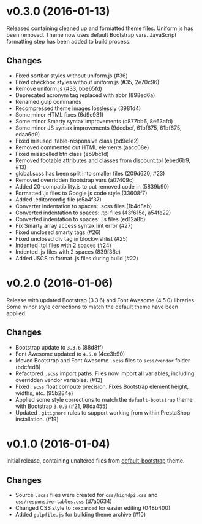 # v0.3.0 (2016-01-13)

Released containing cleaned up and formatted theme files.
Uniform.js has been removed. Theme now uses default Bootstrap vars.
JavaScript formatting step has been added to build process.

## Changes

- Fixed sortbar styles without uniform.js (#36)
- Fixed checkbox styles without uniform.js (#35, 2e70c96)
- Remove uniform.js (#33, bbe65fd)
- Deprecated acronym tag replaced with abbr (898ed6a)
- Renamed gulp commands
- Recompressed theme images losslessly (3981d4)
- Some minor HTML fixes (6d9e931)
- Some minor Smarty syntax improvements (c877bb6, 8e63afd)
- Some minor JS syntax improvements (9dccbcf, 61bf675, 61bf675, edaa6d9)
- Fixed misused .table-responsive class (bd9e1e2)
- Removed commented out HTML elements (aacc08e)
- Fixed misspelled btn class (eb9bc1d)
- Removed footable attributes and classes from discount.tpl (ebed6b9, #13)
- global.scss has been split into smaller files (209d620, #23)
- Removed overridden Bootstrap vars (a07409c)
- Added 20-compatibility.js to put removed code in (5839b90)
- Formatted .js files to Google js code style (33608f7)
- Added .editorconfig file (e5a4f37)
- Converter indentation to spaces: .scss files (1b4d8ab)
- Converted indentation to spaces: .tpl files (43f615e, a54fe22)
- Converted indentation to spaces: .js files (ed12a8b)
- Fix Smarty array access syntax lint error (#27)
- Fixed unclosed smarty tags (#26)
- Fixed unclosed div tag in blockwishlist (#25)
- Indented .tpl files with 2 spaces (#24)
- Indented .js files with 2 spaces (839f36e)
- Added JSCS to format .js files during build (#22)

# v0.2.0 (2016-01-06)

Release with updated Bootstrap (3.3.6) and Font Awesome (4.5.0) libraries.
Some minor style corrections to match the default theme have been applied.

## Changes

- Bootstrap update to `3.3.6` (88d8ff)
- Font Awesome updated to `4.5.0` (4ce3b90)
- Moved Bootstrap and Font Awesome `.scss` files to `scss/vendor` folder (bdcfed8)
- Refactored `.scss` import paths. Files now import all variables, including overridden vendor variables. (#12)
- Fixed `.scss` float compute precision. Fixes Bootstrap element height, widths, etc. (95b284e)
- Applied some style corrections to match the `default-bootstrap` theme with Bootstrap `3.0.0` (#21, 98da455)
- Updated `.gitignore` rules to support working from within PrestaShop installation. (#19)

# v0.1.0 (2016-01-04)

Initial release, containing unaltered files from
[default-bootstrap](https://github.com/PrestaShop/PrestaShop/tree/824cf32752213c6f1f505852a2044b1a5916f621)
theme.

## Changes

- Source `.scss` files were created for `css/highdpi.css` and `css/responsive-tables.css` (d7a0634)
- Changed CSS style to `:expanded` for easier editing (048b400)
- Added `gulpfile.js` for building theme archive (#10)
